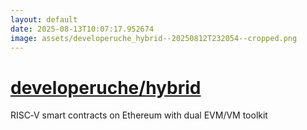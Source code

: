 ```yaml
---
layout: default
date: 2025-08-13T10:07:17.952674
image: assets/developeruche_hybrid--20250812T232054--cropped.png
---
```


# [developeruche/hybrid](https://github.com/developeruche/hybrid)

RISC‑V smart contracts on Ethereum with dual EVM/VM toolkit
